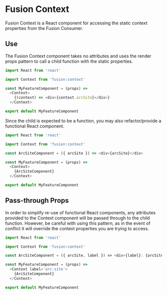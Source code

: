 # Fusion Context

Fusion Context is a React component for accessing the static context properties from the Fusion Consumer.

## Use

The Fusion Context component takes no attributes and uses the render props pattern to call a child function with the static properties.

```js
import React from 'react'

import Context from 'fusion:context'

const MyFeatureComponent = (props) =>
  <Context>
    {(context) => <div>{context.arcSite}</div>}
  </Context>

export default MyFeatureComponent
```

Since the child is expected to be a function, you may also refactor/provide a functional React component.

```js
import React from 'react'

import Context from 'fusion:context'

const ArcSiteComponent = ({ arcSite }) => <div>{arcSite}</div>

const MyFeatureComponent = (props) =>
  <Context>
    {ArcSiteComponent}
  </Context>

export default MyFeatureComponent
```

## Pass-through Props

In order to simplify re-use of functional React components, any attributes provided to the Context component will be passed through to the child function. However, be careful with using this pattern, as in the event of conflict it will override the context properties you are trying to access.

```js
import React from 'react'

import Context from 'fusion:context'

const ArcSiteComponent = ({ arcSite, label }) => <div>{label}: {arcSite}</div>

const MyFeatureComponent = (props) =>
  <Context label='arc-site'>
    {ArcSiteComponent}
  </Context>

export default MyFeatureComponent
```
